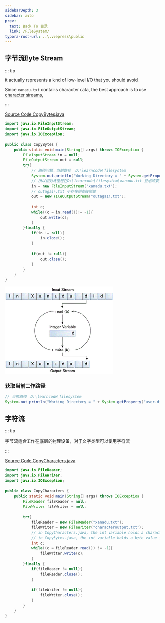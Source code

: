 ```yaml
---
sidebarDepth: 3
sidebar: auto
prev:
  text: Back To 目录
  link: /FileSystem/
typora-root-url: ..\.vuepress\public
---
```




## 字节流Byte Stream

::: tip

 it actually represents a kind of low-level I/O that you should avoid.

Since `xanadu.txt` contains character data, the best approach is to use [character streams](https://docs.oracle.com/javase/tutorial/essential/io/charstreams.html),

:::

[Source Code CopyBytes.java](https://github.com/Q10Viking/learncode/blob/main/filesystem/src/org/hzz/chapter01/CopyBytes.java)

```java
import java.io.FileInputStream;
import java.io.FileOutputStream;
import java.io.IOException;

public class CopyBytes {
    public static void main(String[] args) throws IOException {
        FileInputStream in = null;
        FileOutputStream out = null;
        try{
            // 路径问题，当前路径  D:\learncode\filesystem
            System.out.println("Working Directory = " + System.getProperty("user.dir"));
            // 所以相对路径是在D:\learncode\filesystem\xanadu.txt 且必须要有
            in = new FileInputStream("xanadu.txt");
            // outagain.txt 不存在则直接创建
            out = new FileOutputStream("outagain.txt");

            int c;
            while((c = in.read())!= -1){
                out.write(c);
            }
        }finally {
            if(in != null){
                in.close();
            }

            if(out != null){
                out.close();
            }
        }
    }
}
```

![img](/images/filesystem/byteStream.gif)

### 获取当前工作路径

```java
// 当前路径  D:\learncode\filesystem
System.out.println("Working Directory = " + System.getProperty("user.dir"));
```



## 字符流

::: tip

字节流适合工作在底层的物理设备，对于文字类型可以使用字符流

:::

[Source Code CopyCharacters.java](https://github.com/Q10Viking/learncode/blob/main/filesystem/src/org/hzz/chapter01/CopyCharacters.java)

```java
import java.io.FileReader;
import java.io.FileWriter;
import java.io.IOException;

public class CopyCharacters {
    public static void main(String[] args) throws IOException {
        FileReader fileReader = null;
        FileWriter fileWriter = null;

        try{
            fileReader = new FileReader("xanadu.txt");
            fileWriter = new FileWriter("characteroutput.txt");
            // in CopyCharacters.java, the int variable holds a character value in its last 16 bits;
            // in CopyBytes.java, the int variable holds a byte value in its last 8 bits.
            int c;
            while((c = fileReader.read()) != -1){
                fileWriter.write(c);
            }
        }finally {
            if(fileReader != null){
                fileReader.close();
            }

            if(fileWriter != null){
                fileWriter.close();
            }
        }
    }
}
```

